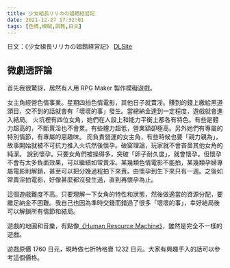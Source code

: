 ```yaml
---
title: 少女組長リリカの娼館経営記
date: 2021-12-27 17:32:01
tags: [色情,模礙,調教,日文]
---
```


日文：《少女組長リリカの娼館経営記》 [DLSite](https://www.dlsite.com/maniax/work/=/product_id/RJ295803.html)

## 微劇透評論

首先我很驚訝，居然有人用 RPG Maker 製作模礙遊戲。

女主角經營色情事業。星期四拍色情電影，其他日子就賣淫。賺到的錢上繳給黑道頭目，交不到的話就會有「壞壞的事」發生。當總納金達到一定程度，遊戲就會進入結局。
火坑裡有四位女角，她們在人設上和能力平衡上都各有特色。有些是體力超高的，不斷賣淫也不會累。有些體力超低，營業額卻極高。另外她們有專屬的特別情節，有專屬的惡趣味。
而負責營運的女主角，有些時候也要「親力親為」，故事開始就被不可抗力推入火坑然後懷孕。破窗理論，玩家就不會吝嗇其他女角的純潔。
說到懷孕。只要女角們被操得多，突破「卵子耐久度」，就會懷孕。但懷孕不會有太多負面效果，可以繼續如常賣淫。某幾類色情電影不能拍，某幾類孕婦專屬電影則解鎖，甚至可以把分娩過程拍下來賣。由懷孕到生下來只有一週。之後如常賣淫拍電影，好像甚麼都沒發生過，直到再懷孕為止。

這個遊戲難度不高。只要理解一下女角的特性和狀態，然後做適當的資源分配，要繳足納金不困難。我自己也因為準時交錢而錯過了很多「壞壞的事」，幸好結局後可以解鎖所有情節和結局。

遊戲的地圖和音樂，有點像[《Human Resource Machine》](https://tomorrowcorporation.com/humanresourcemachine)，雖然是完全不一樣的遊戲。

遊戲原價 1760 日元，現時做七折特格賣 1232 日元。大家有興趣手入的話可以參考這個價格。
